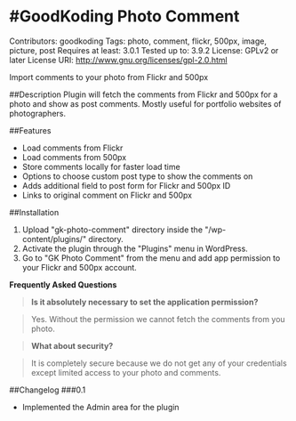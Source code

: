 #GoodKoding Photo Comment
=========
Contributors: goodkoding
Tags: photo, comment, flickr, 500px, image, picture, post
Requires at least: 3.0.1
Tested up to: 3.9.2
License: GPLv2 or later
License URI: http://www.gnu.org/licenses/gpl-2.0.html

Import comments to your photo from Flickr and 500px

##Description
Plugin will fetch the comments from Flickr and 500px for a photo and show as post comments. Mostly useful for portfolio websites of photographers.

##Features
* Load comments from Flickr
* Load comments from 500px
* Store comments locally for faster load time
* Options to choose custom post type to show the comments on
* Adds additional field to post form for Flickr and 500px ID
* Links to original comment on Flickr and 500px

##Installation
1. Upload \"gk-photo-comment\" directory inside the \"/wp-content/plugins/\" directory.
2. Activate the plugin through the \"Plugins\" menu in WordPress.
3. Go to \"GK Photo Comment\" from the menu and add app permission to your Flickr and 500px account.

**Frequently Asked Questions**
>**Is it absolutely necessary to set the application permission?**

>Yes. Without the permission we cannot fetch the comments from you photo.

>**What about security?**

>It is completely secure because we do not get any of your credentials except limited access to your photo and comments.

##Changelog
###0.1
* Implemented the Admin area for the plugin
